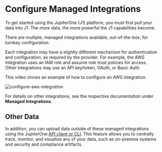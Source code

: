 # Configure Managed Integrations

To get started using the JupiterOne (J1) platform, you must first pull your data into J1. The more data, the more powerful the J1 capabilities become.

There are multiple, managed integrations available, out-of-the-box, for turnkey configuration.

Each integration may have a slightly different mechanism for authentication and configuration, as required by the provider. For example, the AWS integration uses an IAM role and assume role trust policies for access. Other integrations may use an API key/token, OAuth, or Basic Auth.

This video shows an example of how to configure an AWS integration.

![configure-aws-integration](../assets/integrations-aws.gif)

For details on other integrations, see the respective documentation under **Managed Integrations**.

## Other Data

In addition, you can upload data outside of these managed integrations using the JupiterOne [API client or CLI](../j1-client-and-cli.md). This feature allows you to centrally track, monitor, and visualize any of your data, such as on-premise systems and security and compliance artifacts.
